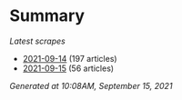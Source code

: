 # Summary
*Latest scrapes*
* [2021-09-14](https://github.com/nuuuwan/news_lk/blob/data/news_lk.2021-09-14.json) (197 articles)
* [2021-09-15](https://github.com/nuuuwan/news_lk/blob/data/news_lk.2021-09-15.json) (56 articles)

*Generated at 10:08AM, September 15, 2021*